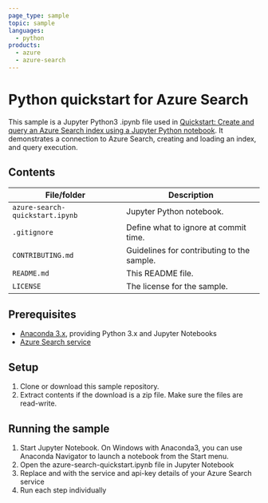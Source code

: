 ```yaml
---
page_type: sample
topic: sample
languages:
  - python
products:
  - azure
  - azure-search
---
```


# Python quickstart for Azure Search

This sample is a Jupyter Python3 .ipynb file used in [Quickstart: Create and query an Azure Search index using a Jupyter Python notebook](https://docs.microsoft.com/azure/search/search-get-started-python). It demonstrates a connection to Azure Search, creating and loading an index, and query execution.

## Contents

| File/folder | Description |
|-------------|-------------|
| `azure-search-quickstart.ipynb`       | Jupyter Python notebook. |
| `.gitignore` | Define what to ignore at commit time. |
| `CONTRIBUTING.md` | Guidelines for contributing to the sample. |
| `README.md` | This README file. |
| `LICENSE`   | The license for the sample. |

## Prerequisites

- [Anaconda 3.x](https://www.anaconda.com/distribution/#download-section), providing Python 3.x and Jupyter Notebooks
- [Azure Search service](https://docs.microsoft.com/en-us/azure/search/search-create-service-portal)

## Setup

1. Clone or download this sample repository.
2. Extract contents if the download is a zip file. Make sure the files are read-write.

## Running the sample
1. Start Jupyter Notebook. On Windows with Anaconda3, you can use Anaconda Navigator to launch a notebook from the Start menu.
1. Open the azure-search-quickstart.ipynb file in Jupyter Notebook
1. Replace <YOUR-SERVICE-NAME> and <YOUR-ADMIN-API-KEY> with the service and api-key details of your Azure Search service
1. Run each step individually
